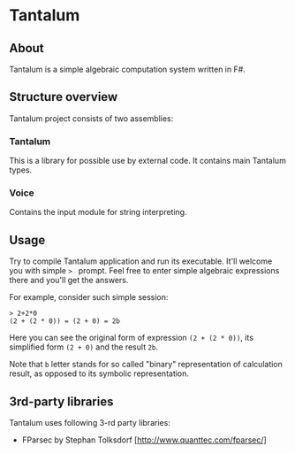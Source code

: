 ﻿Tantalum
========

About
-----
Tantalum is a simple algebraic computation system written in F#.

Structure overview
------------------
Tantalum project consists of two assemblies:

### Tantalum
This is a library for possible use by external code. It contains main Tantalum
types.

### Voice
Contains the input module for string interpreting.

Usage
-----
Try to compile Tantalum application and run its executable. It'll welcome you
with simple `> ` prompt. Feel free to enter simple algebraic expressions there
and you'll get the answers.

For example, consider such simple session:

    > 2+2*0
    (2 + (2 * 0)) = (2 + 0) = 2b

Here you can see the original form of expression `(2 + (2 * 0))`, its
simplified form `(2 + 0)` and the result `2b`.

Note that `b` letter stands for so called "binary" representation of
calculation result, as opposed to its symbolic representation.

3rd-party libraries
-------------------
Tantalum uses following 3-rd party libraries:

* FParsec by Stephan Tolksdorf [http://www.quanttec.com/fparsec/]
